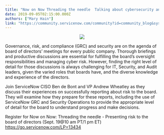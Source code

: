 ```yaml
---
title: "Now on Now Threading the needle  Talking about cybersecurity and GRC risk with the board of directors Sept  am PT"
date: 2019-09-05T02:15:00.000Z
authors: ["Mary Hain"]
link: "https://community.servicenow.com/community?id=community_blog&sys_id=e0701f7bdbe3fb88fff8a345ca961952"
---
```

<p style="text-align: center;"><img style="max-width: 100%; max-height: 480px;" src="https://community.servicenow.com/7d30df3bdbe3fb88fff8a345ca961993.iix" /></p>
<p style="text-align: left;">Governance, risk, and compliance (GRC) and security are on the agenda of board of directors’ meetings for every public company. Thorough briefings and productive discussions are essential for fulfilling the board’s oversight responsibilities and managing cyber risk. However, finding the right level of detail for those discussions is always challenging for IT, Security, and Audit leaders, given the varied roles that boards have, and the diverse knowledge and experience of the directors.</p>
<p>Join ServiceNow CISO Ben de Bont and VP Andrew Wheatley as they discuss their experiences on successfully reporting about risk to the board. They will examine how they prepare for these reports, including the use of ServiceNow GRC and Security Operations to provide the appropriate level of detail for the board to understand progress and make decisions.</p>
<p>Register for Now on Now: Threading the needle - Presenting risk to the board of directors (Sept. 19&#64;10 am PT/1 pm ET) <a href="https://go.servicenow.com/LP&#61;13434" rel="nofollow">https://go.servicenow.com/LP&#61;13434</a></p>